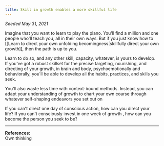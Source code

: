 ```yaml
---
title: Skill in growth enables a more skillful life
---
```


*Seeded May 31, 2021*

Imagine that you want to learn to play the piano. You'll find a million and one people who'll teach you, all in their own ways. But if you just know how to [[Learn to direct your own unfolding becomingness|skillfully direct your own growth]], then the path is up to you.

Learn to do so, and any other skill, capacity, whatever, is yours to develop. If you've got a robust skillset for the precise targeting, nourishing, and directing of your growth, in brain and body, psychoemotionally and behaviorally, you'll be able to develop all the habits, practices, and skills you seek. <!-- ([[Skill in growth enables self-directed skill-acquisition]]). -->

You'll also waste less time with context-bound methods. Instead, you can adapt your understanding of growth to chart your own course through whatever self-shaping endeavors you set out on <!--([[All systems are limited]], [[Adapt your own approaches]]).-->

If you can't direct one day of conscious action, how can you direct your life? <!--([[Start with the basics]])--> If you can't consciously invest in one week of growth <!--([[Execute on small plans before you attempt larger ones]])-->, how can you become the person you seek to be? 

---
**References:**  
Own thinking




